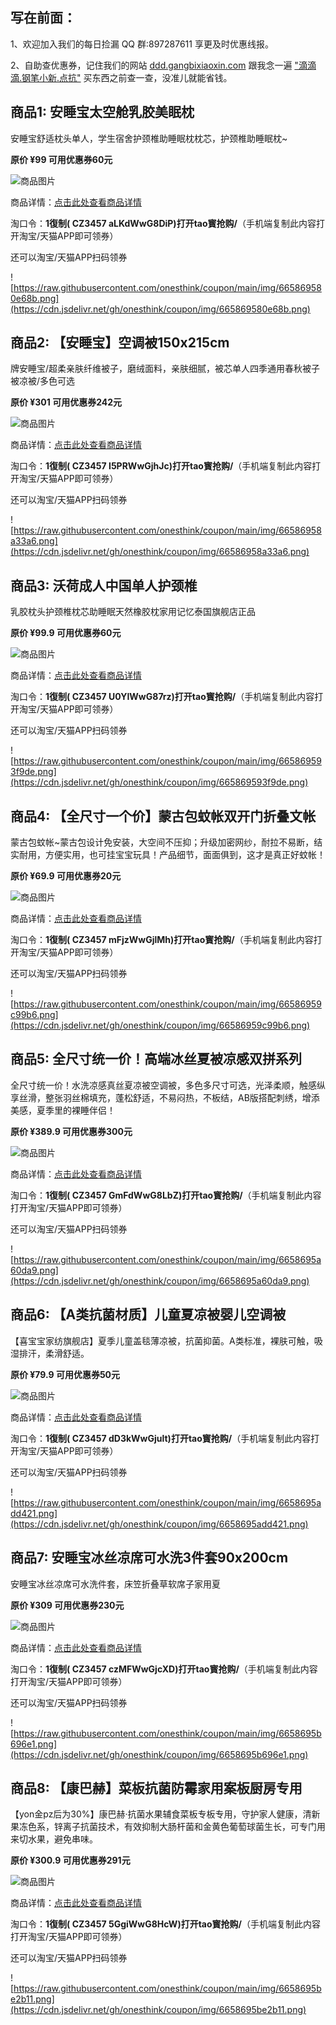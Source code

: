 ## 写在前面：

1、欢迎加入我们的每日捡漏 QQ 群:897287611 享更及时优惠线报。

2、自助查优惠券，记住我们的网站 [ddd.gangbixiaoxin.com](https://ddd.gangbixiaoxin.com) 跟我念一遍 ["滴滴滴.钢笔小新.点抗"](https://ddd.gangbixiaoxin.com) 买东西之前查一查，没准儿就能省钱。

## 商品1: 安睡宝太空舱乳胶美眠枕

安睡宝舒适枕头单人，学生宿舍护颈椎助睡眠枕枕芯，护颈椎助睡眠枕~

**原价 ¥99 可用优惠券60元**

![商品图片](https://img.alicdn.com/i4/2430446735/O1CN017iU9Bm1zcgR6zXjDJ_!!2430446735.jpg)

商品详情：[点击此处查看商品详情](https://s.click.taobao.com/t?e=m%3D2%26s%3DwD8%2BLnPgmLJw4vFB6t2Z2ueEDrYVVa64yK8Cckff7TXLWlSKdGSYDoVysrkpQK0i79%2FTFaMDK6TWbLW7uhxyboGvCrJWHk1%2FTyVl44vrPmd3miNKHWpinpVm%2FOAUUFw71qrpxiwMoCNxc1AtbZGVS%2B8x9PBx1nnFosqNemoWcUMLZMqoQW%2BfuKGzo1lVxIiovKqxIhSc0EDWML8KJV4518N%2Bz3RYGIDYMpXSiGx%2Bfsy2ANnfVDz1hWbZ0%2BTovTQIlbRMz6GTKAYZjQKfJ2UQf03O4wtQ3K90XXhKrcBJdMwhe0gXie%2BWRcJcscwWhvZXX0%2B3obhRTo5xKmPmpIKZsA%3D%3D&amp;union_lens=lensId:TAPI@1717070159@21669af1_1156_18fc95b5cbd_9eca@01)

淘口令：**1復制( CZ3457 aLKdWwG8DiP)打开tao寳抢购/**（手机端复制此内容打开淘宝/天猫APP即可领券）</p>

还可以淘宝/天猫APP扫码领券

![https://raw.githubusercontent.com/onesthink/coupon/main/img/665869580e68b.png](https://cdn.jsdelivr.net/gh/onesthink/coupon/img/665869580e68b.png)

## 商品2: 【安睡宝】空调被150x215cm

牌安睡宝/超柔亲肤纤维被子，磨绒面料，亲肤细腻，被芯单人四季通用春秋被子被凉被/多色可选

**原价 ¥301 可用优惠券242元**

![商品图片](https://img.alicdn.com/bao/uploaded/i2/2430446735/O1CN01BE0Z7M1zcgNKpagtH_!!0-item_pic.jpg)

商品详情：[点击此处查看商品详情](https://s.click.taobao.com/t?e=m%3D2%26s%3DIg%2FszthlkKZw4vFB6t2Z2ueEDrYVVa64yK8Cckff7TXLWlSKdGSYDtchRx%2F0598aJ1gyddu7kN%2FWbLW7uhxyboGvCrJWHk1%2FTyVl44vrPmd3miNKHWpinpVm%2FOAUUFw71qrpxiwMoCNxc1AtbZGVS%2B8x9PBx1nnFosqNemoWcUMLZMqoQW%2BfuKGzo1lVxIio75iKoRdOrNxhCIFHCWyoguOGbHwC%2Br8CAZ5UrjWVHgL%2Fw93sE4FH68f60%2FMulHB3lbRMz6GTKAYZjQKfJ2UQf03O4wtQ3K90XH5t%2B8W%2BDyWOaEQLEcR%2FKhqqAcTVyPlBX0%2B3obhRTo5xKmPmpIKZsA%3D%3D&amp;union_lens=lensId:TAPI@1717070160@21676e63_1126_18fc95b618a_a023@01)

淘口令：**1復制( CZ3457 I5PRWwGjhJc)打开tao寳抢购/**（手机端复制此内容打开淘宝/天猫APP即可领券）</p>

还可以淘宝/天猫APP扫码领券

![https://raw.githubusercontent.com/onesthink/coupon/main/img/66586958a33a6.png](https://cdn.jsdelivr.net/gh/onesthink/coupon/img/66586958a33a6.png)

## 商品3: 沃荷成人中国单人护颈椎

乳胶枕头护颈椎枕芯助睡眠天然橡胶枕家用记忆泰国旗舰店正品

**原价 ¥99.9 可用优惠券60元**

![商品图片](https://img.alicdn.com/bao/uploaded/i3/1727526945/O1CN01V4pYKe21ArcuJkOjc_!!0-item_pic.jpg)

商品详情：[点击此处查看商品详情](https://s.click.taobao.com/t?e=m%3D2%26s%3DPKLUUHX5d0Zw4vFB6t2Z2ueEDrYVVa64yK8Cckff7TXLWlSKdGSYDtchRx%2F0598aRitN3%2FurF3zWbLW7uhxyboGvCrJWHk1%2FTyVl44vrPmd3miNKHWpinpVm%2FOAUUFw71qrpxiwMoCNxc1AtbZGVS6LU%2BaVVmz5PAnxa605DJTYLZMqoQW%2BfuKGzo1lVxIioo48t3G%2BWdYe14fgYJRQCmOJF7XmDxrlrSB2ajzUwK8G%2Fqy8%2BVkQfvwLNYrbmpk52tvKAqAhVIsc4%2BfirBrx7mM7AMx9cWAx%2BEiM%2FlSG%2FbZSy14EeNPvRnpDg%2BCXOJGUSU1NVKZy3ECfGDF1NzTQoPw%3D%3D&amp;union_lens=lensId:TAPI@1717070161@210790de_1147_18fc95b669a_e87a@01)

淘口令：**1復制( CZ3457 U0YIWwG87rz)打开tao寳抢购/**（手机端复制此内容打开淘宝/天猫APP即可领券）</p>

还可以淘宝/天猫APP扫码领券

![https://raw.githubusercontent.com/onesthink/coupon/main/img/665869593f9de.png](https://cdn.jsdelivr.net/gh/onesthink/coupon/img/665869593f9de.png)

## 商品4: 【全尺寸一个价】蒙古包蚊帐双开门折叠文帐

蒙古包蚊帐~蒙古包设计免安装，大空间不压抑；升级加密网纱，耐拉不易断，结实耐用，方便实用，也可挂宝宝玩具！产品细节，面面俱到，这才是真正好蚊帐！

**原价 ¥69.9 可用优惠券20元**

![商品图片](https://img.alicdn.com/imgextra/i1/1847724107/O1CN01OwCdH11gD3bHRU5pQ_!!1847724107.png)

商品详情：[点击此处查看商品详情](https://s.click.taobao.com/t?e=m%3D2%26s%3D2DK4eV5kUV9w4vFB6t2Z2ueEDrYVVa64XoO8tOebS%2BfLWlSKdGSYDtchRx%2F0598a8sviUM61dt3WbLW7uhxyboGvCrJWHk1%2FTyVl44vrPmd3miNKHWpinpVm%2FOAUUFw71qrpxiwMoCNxc1AtbZGVSy%2BDdG0Dzbzwb7muR1g1ROLNEPXytV9ALoS4zvCRUrquvpzdB6brDsHMVNsY%2FSLUwSWou9plk9MDFGVx0J8cow15o3KxWCK7WuwqiIx%2BDOXisJJbjZ6XeRobkJ5QxPS2Ci%2FKfJmqgrYAfWsUjZoD5RAofdlctpHo0mfjq5T%2BcVQRDseal0NfMDXJpWvVCAyWdKJn5AyUbPoV&amp;union_lens=lensId:TAPI@1717070162@216730a1_1103_18fc95b6b7c_c5a6@01)

淘口令：**1復制( CZ3457 mFjzWwGjlMh)打开tao寳抢购/**（手机端复制此内容打开淘宝/天猫APP即可领券）</p>

还可以淘宝/天猫APP扫码领券

![https://raw.githubusercontent.com/onesthink/coupon/main/img/66586959c99b6.png](https://cdn.jsdelivr.net/gh/onesthink/coupon/img/66586959c99b6.png)

## 商品5: 全尺寸统一价！高端冰丝夏被凉感双拼系列

全尺寸统一价！水洗凉感真丝夏凉被空调被，多色多尺寸可选，光泽柔顺，触感纵享丝滑，整张羽丝棉填充，蓬松舒适，不易闷热，不板结，AB版搭配刺绣，增添美感，夏季里的裸睡伴侣！

**原价 ¥389.9 可用优惠券300元**

![商品图片](https://img.alicdn.com/i4/2217015303373/O1CN0110ZE3M1amstFKyqDL_!!2217015303373.jpg)

商品详情：[点击此处查看商品详情](https://s.click.taobao.com/t?e=m%3D2%26s%3DsDgnm%2B0oQU5w4vFB6t2Z2ueEDrYVVa64XoO8tOebS%2BfLWlSKdGSYDtchRx%2F0598at4hWD5k2kjPWbLW7uhxyboGvCrJWHk1%2FTyVl44vrPmd3miNKHWpinpVm%2FOAUUFw71qrpxiwMoCNxc1AtbZGVSy%2BDdG0Dzbzwb7muR1g1ROLNEPXytV9ALoS4zvCRUrquSRMika4nOFS%2FBIjDu64aWOZ%2Bnzcn2bjur7gpa5H6lAjKEAYG55ykvXJg259OU7enMbcld9eEMBwbkJ5QxPS2Ci%2FKfJmqgrYAfWsUjZoD5RBNWz%2F98DHeiO%2BlhJbP%2FObLDseal0NfMDXJpWvVCAyWdKJn5AyUbPoV&amp;union_lens=lensId:TAPI@1717070163@213f3154_118c_18fc95b701e_8a2b@01)

淘口令：**1復制( CZ3457 GmFdWwG8LbZ)打开tao寳抢购/**（手机端复制此内容打开淘宝/天猫APP即可领券）</p>

还可以淘宝/天猫APP扫码领券

![https://raw.githubusercontent.com/onesthink/coupon/main/img/6658695a60da9.png](https://cdn.jsdelivr.net/gh/onesthink/coupon/img/6658695a60da9.png)

## 商品6: 【A类抗菌材质】儿童夏凉被婴儿空调被

【喜宝宝家纺旗舰店】夏季儿童盖毯薄凉被，抗菌抑菌。A类标准，裸肤可触，吸湿排汗，柔滑舒适。

**原价 ¥79.9 可用优惠券50元**

![商品图片](https://img.alicdn.com/bao/uploaded/i3/2217211858690/O1CN01VBwqKH2E44lcmw8Nd_!!0-item_pic.jpg)

商品详情：[点击此处查看商品详情](https://s.click.taobao.com/t?e=m%3D2%26s%3DBVq1Fc%2FlfLNw4vFB6t2Z2ueEDrYVVa64yK8Cckff7TXLWlSKdGSYDtchRx%2F0598a5x%2BIUlGKNpXWbLW7uhxyboGvCrJWHk1%2FTyVl44vrPmd3miNKHWpinpVm%2FOAUUFw71qrpxiwMoCNxc1AtbZGVS7Zh8vDY%2Bc2yaLZCFK%2B6PJDNEPXytV9ALoS4zvCRUrquN8xUtHcnvsQzxK833XRHJwprZga79CASmEwv5MMAIMKg1iGIH%2Bl9g5l%2B7c5FDA6bPpNYIMSkQF5TU1UpnLcQJ9kYvQZuIwx3oGeIQL4Fi9EZengqWBKfQyC2yf%2Fi2nsYhgcbUccTft%2B228n1ngbVmA%3D%3D&amp;union_lens=lensId:TAPI@1717070165@212c5cbd_118a_18fc95b76a0_d8bc@01)

淘口令：**1復制( CZ3457 dD3kWwGjult)打开tao寳抢购/**（手机端复制此内容打开淘宝/天猫APP即可领券）</p>

还可以淘宝/天猫APP扫码领券

![https://raw.githubusercontent.com/onesthink/coupon/main/img/6658695add421.png](https://cdn.jsdelivr.net/gh/onesthink/coupon/img/6658695add421.png)

## 商品7: 安睡宝冰丝凉席可水洗3件套90x200cm

安睡宝冰丝凉席可水洗件套，床笠折叠草软席子家用夏

**原价 ¥309 可用优惠券230元**

![商品图片](https://img.alicdn.com/i1/2430446735/O1CN01IyPrrl1zcgAqkc1ZL_!!2430446735.jpg)

商品详情：[点击此处查看商品详情](https://s.click.taobao.com/t?e=m%3D2%26s%3D9gWyY9Ai%2FMhw4vFB6t2Z2ueEDrYVVa64yK8Cckff7TXLWlSKdGSYDtchRx%2F0598a1aH1Hk3GeOjWbLW7uhxyboGvCrJWHk1%2FTyVl44vrPmd3miNKHWpinpVm%2FOAUUFw71qrpxiwMoCNxc1AtbZGVS%2B8x9PBx1nnFosqNemoWcUMLZMqoQW%2BfuKGzo1lVxIioKgYP%2BFX7KGKCemzwCgSh%2BGgelsLfNrYuKWvps0e1bSe9Hu2JjtOSBZcYOrWlNFgQniWZuItd%2Fr84%2BfirBrx7mM7AMx9cWAx%2BEiM%2FlSG%2FbZQGuAV6VRsAIkMMyPrwLduwU1NVKZy3ECfGDF1NzTQoPw%3D%3D&amp;union_lens=lensId:TAPI@1717070166@213dbc98_1120_18fc95b7ae7_6d89@01)

淘口令：**1復制( CZ3457 czMFWwGjcXD)打开tao寳抢购/**（手机端复制此内容打开淘宝/天猫APP即可领券）</p>

还可以淘宝/天猫APP扫码领券

![https://raw.githubusercontent.com/onesthink/coupon/main/img/6658695b696e1.png](https://cdn.jsdelivr.net/gh/onesthink/coupon/img/6658695b696e1.png)

## 商品8: 【康巴赫】菜板抗菌防霉家用案板厨房专用

【yon金pz后为30%】康巴赫·抗菌水果辅食菜板专板专用，守护家人健康，清新果冻色系，锌离子抗菌技术，有效抑制大肠杆菌和金黄色葡萄球菌生长，可专门用来切水果，避免串味。

**原价 ¥300.9 可用优惠券291元**

![商品图片](https://img.alicdn.com/imgextra/i4/3967881550/O1CN01Ar5mUc1NJwq0dq2ML_!!3967881550.jpg)

商品详情：[点击此处查看商品详情](https://s.click.taobao.com/t?e=m%3D2%26s%3Dp3LAih5BH6lw4vFB6t2Z2ueEDrYVVa64yK8Cckff7TXLWlSKdGSYDtchRx%2F0598alovu%2FCElQOvWbLW7uhxyboGvCrJWHk1%2FTyVl44vrPmd3miNKHWpinpVm%2FOAUUFw71qrpxiwMoCNxc1AtbZGVS6PAE4LUt9f4P3Qid4S1d%2BELZMqoQW%2BfuKGzo1lVxIioZHfCm%2FC0ZwDOjAQ0o8dHiHEAdk8Ot%2FF6ClPIN16RAqsL9LlB1SRysLjg9ZqbZpBUlbRMz6GTKAYZjQKfJ2UQf03O4wtQ3K90XXhKrcBJdMzVVFayRneX0jiQ2exFDa7gX0%2B3obhRTo5xKmPmpIKZsA%3D%3D&amp;union_lens=lensId:TAPI@1717070167@21365ea6_1177_18fc95b7f2e_abda@01)

淘口令：**1復制( CZ3457 5GgiWwG8HcW)打开tao寳抢购/**（手机端复制此内容打开淘宝/天猫APP即可领券）</p>

还可以淘宝/天猫APP扫码领券

![https://raw.githubusercontent.com/onesthink/coupon/main/img/6658695be2b11.png](https://cdn.jsdelivr.net/gh/onesthink/coupon/img/6658695be2b11.png)

